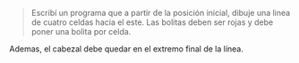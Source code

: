 > Escribí un programa que a partir de la posición inicial, dibuje una linea de cuatro celdas hacia el este. Las bolitas deben ser rojas y debe poner una bolita por celda.

Ademas, el cabezal debe quedar en el extremo final de la línea.